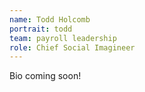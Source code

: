 ```yaml
---
name: Todd Holcomb
portrait: todd
team: payroll leadership
role: Chief Social Imagineer
---
```


Bio coming soon!